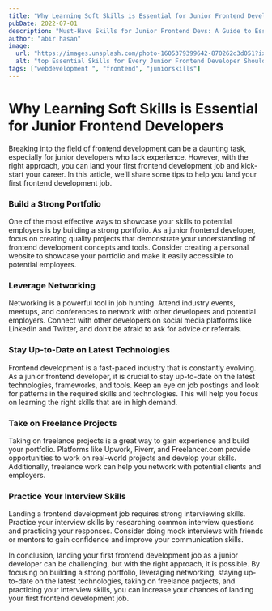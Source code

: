 ```yaml
---
title: "Why Learning Soft Skills is Essential for Junior Frontend Developers"
pubDate: 2022-07-01
description: "Must-Have Skills for Junior Frontend Devs: A Guide to Essential Expertise for Success"
author: "abir hasan"
image:
  url: "https://images.unsplash.com/photo-1605379399642-870262d3d051?ixlib=rb-4.0.3&ixid=MnwxMjA3fDB8MHxwaG90by1wYWdlfHx8fGVufDB8fHx8&auto=format&fit=crop&w=906&q=80"
  alt: "top Essential Skills for Every Junior Frontend Developer Should Master"
tags: ["webdevelopment ", "frontend", "juniorskills"]
---
```


# Why Learning Soft Skills is Essential for Junior Frontend Developers

Breaking into the field of frontend development can be a daunting task, especially for junior developers who lack experience. However, with the right approach, you can land your first frontend development job and kick-start your career. In this article, we’ll share some tips to help you land your first frontend development job.

### Build a Strong Portfolio

One of the most effective ways to showcase your skills to potential employers is by building a strong portfolio. As a junior frontend developer, focus on creating quality projects that demonstrate your understanding of frontend development concepts and tools. Consider creating a personal website to showcase your portfolio and make it easily accessible to potential employers.

### Leverage Networking

Networking is a powerful tool in job hunting. Attend industry events, meetups, and conferences to network with other developers and potential employers. Connect with other developers on social media platforms like LinkedIn and Twitter, and don’t be afraid to ask for advice or referrals.

### Stay Up-to-Date on Latest Technologies

Frontend development is a fast-paced industry that is constantly evolving. As a junior frontend developer, it is crucial to stay up-to-date on the latest technologies, frameworks, and tools. Keep an eye on job postings and look for patterns in the required skills and technologies. This will help you focus on learning the right skills that are in high demand.

### Take on Freelance Projects

Taking on freelance projects is a great way to gain experience and build your portfolio. Platforms like Upwork, Fiverr, and Freelancer.com provide opportunities to work on real-world projects and develop your skills. Additionally, freelance work can help you network with potential clients and employers.

### Practice Your Interview Skills

Landing a frontend development job requires strong interviewing skills. Practice your interview skills by researching common interview questions and practicing your responses. Consider doing mock interviews with friends or mentors to gain confidence and improve your communication skills.

In conclusion, landing your first frontend development job as a junior developer can be challenging, but with the right approach, it is possible. By focusing on building a strong portfolio, leveraging networking, staying up-to-date on the latest technologies, taking on freelance projects, and practicing your interview skills, you can increase your chances of landing your first frontend development job.
